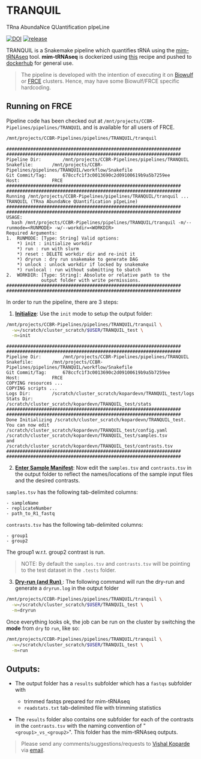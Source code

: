 # TRANQUIL

TRna AbundaNce QUantification pIpeLine

[![DOI](https://zenodo.org/badge/DOI/10.5281/zenodo.10162347.svg)](https://doi.org/10.5281/zenodo.10162347)
[![release](https://img.shields.io/github/v/release/CCBR/TRANQUIL?color=blue&label=latest%20release)](https://github.com/ccbr/TRANQUIL/releases/latest)

TRANQUIL is a Snakemake pipeline which quantifies tRNA using the [mim-tRNAseq](https://github.com/nedialkova-lab/mim-tRNAseq) tool.
**mim-tRNAseq** is dockerized using [this](https://github.com/CCBR/mim-tRNAseq/blob/889364b0dc877aa05630eeda0bd42a01bd19bfc6/Dockerfile) recipe
and pushed to [dockerhub](https://hub.docker.com/repository/docker/nciccbr/tranquil_mimseq) for general use.

> The pipeline is developed with the intention of executing it on [Biowulf](https://hpc.nih.gov/) or [FRCE](https://ncifrederick.cancer.gov/staff/frce/welcome) clusters. Hence, may have some Biowulf/FRCE specific hardcoding.

## Running on FRCE

Pipeline code has been checked out at `/mnt/projects/CCBR-Pipelines/pipelines/TRANQUIL` and is available for all users of FRCE.


```bash
/mnt/projects/CCBR-Pipelines/pipelines/TRANQUIL/tranquil
```

```
#################################################################
#################################################################
Pipeline Dir: 		 /mnt/projects/CCBR-Pipelines/pipelines/TRANQUIL
Snakefile: 		 /mnt/projects/CCBR-Pipelines/pipelines/TRANQUIL/workflow/Snakefile
Git Commit/Tag: 	 678ccfc1f3c0013690c2d09100619b9a5b7259ee
Host: 			 FRCE
#################################################################
#################################################################
Running /mnt/projects/CCBR-Pipelines/pipelines/TRANQUIL/tranquil ...
TRANQUIL (TRna AbundaNce QUantification pIpeLine)
#################################################################
#################################################################
USAGE:
  bash /mnt/projects/CCBR-Pipelines/pipelines/TRANQUIL/tranquil -m/--runmode=<RUNMODE> -w/--workdir=<WORKDIR>
Required Arguments:
1.  RUNMODE: [Type: String] Valid options:
    *) init : initialize workdir
    *) run : run with slurm
    *) reset : DELETE workdir dir and re-init it
    *) dryrun : dry run snakemake to generate DAG
    *) unlock : unlock workdir if locked by snakemake
    *) runlocal : run without submitting to sbatch
2.  WORKDIR: [Type: String]: Absolute or relative path to the
             output folder with write permissions.
#################################################################
#################################################################
```

In order to run the pipeline, there are 3 steps:

1. **<u>Initialize</u>**: Use the `init` mode to setup the output folder:

```bash
/mnt/projects/CCBR-Pipelines/pipelines/TRANQUIL/tranquil \
  -w=/scratch/cluster_scratch/$USER/TRANQUIL_test \
  -m=init
```
```
#################################################################
#################################################################
Pipeline Dir: 		 /mnt/projects/CCBR-Pipelines/pipelines/TRANQUIL
Snakefile: 		 /mnt/projects/CCBR-Pipelines/pipelines/TRANQUIL/workflow/Snakefile
Git Commit/Tag: 	 678ccfc1f3c0013690c2d09100619b9a5b7259ee
Host: 			 FRCE
COPYING resources ...
COPYING scripts ...
Logs Dir: 		 /scratch/cluster_scratch/kopardevn/TRANQUIL_test/logs
Stats Dir: 		 /scratch/cluster_scratch/kopardevn/TRANQUIL_test/stats
#################################################################
#################################################################
Done Initializing /scratch/cluster_scratch/kopardevn/TRANQUIL_test.
You can now edit
/scratch/cluster_scratch/kopardevn/TRANQUIL_test/config.yaml
/scratch/cluster_scratch/kopardevn/TRANQUIL_test/samples.tsv
and
/scratch/cluster_scratch/kopardevn/TRANQUIL_test/contrasts.tsv
#################################################################
#################################################################
```

2. **<u>Enter Sample Manifest</u>**: Now edit the `samples.tsv` and `contrasts.tsv` in the output folder to reflect the names/locations of the sample input files and the desired contrasts.

`samples.tsv` has the following tab-delimited columns:

    - sampleName
    - replicateNumber
    - path_to_R1_fastq

`contrasts.tsv` has the following tab-delimited columns:

    - group1
    - group2

The group1 w.r.t. group2 contrast is run.

> NOTE: By default the `samples.tsv` and `contrasts.tsv` will be pointing to the test dataset in the `.tests` folder.

3. **<u>Dry-run (and Run) </u>**: The following command will run the dry-run and generate a `dryrun.log` in the output folder

```bash
/mnt/projects/CCBR-Pipelines/pipelines/TRANQUIL/tranquil \
  -w=/scratch/cluster_scratch/$USER/TRANQUIL_test \
  -m=dryrun
```

Once everything looks ok, the job can be run on the cluster by switching the **mode** from `dry` to `run`, like so:

```bash
/mnt/projects/CCBR-Pipelines/pipelines/TRANQUIL/tranquil \
  -w=/scratch/cluster_scratch/$USER/TRANQUIL_test \
  -m=run
```

## Outputs:

- The output folder has a `results` subfolder which has a `fastqs` subfolder with

  - trimmed fastqs prepared for mim-tRNAseq
  - `readstats.txt` tab-delimited file with trimming statistics

- The `results` folder also contains one subfolder for each of the contrasts in the `contrasts.tsv` with the naming convention of "`<group1>_vs_<group2>`". This folder has the mim-tRNAseq outputs.

> Please send any comments/suggestions/requests to [Vishal Koparde](https://github.com/kopardev) via [email](mailto:vishal.koparde@nih.gov).

